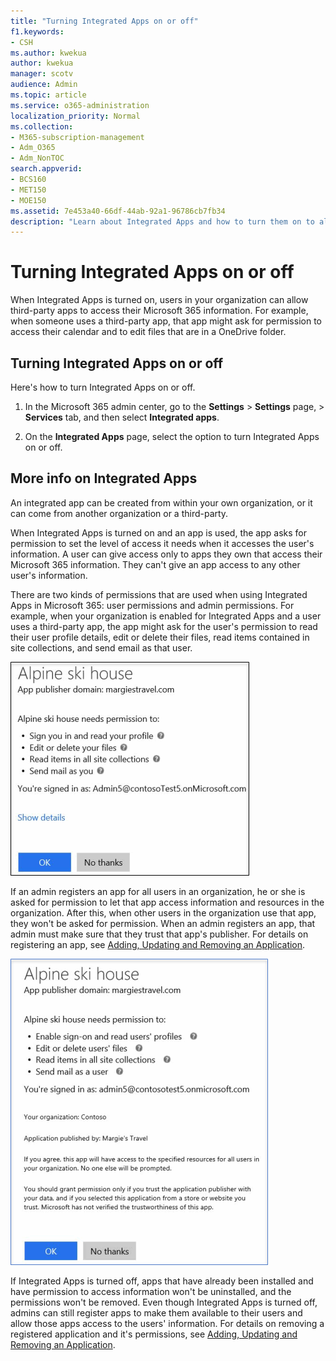 ```yaml
---
title: "Turning Integrated Apps on or off"
f1.keywords:
- CSH
ms.author: kwekua
author: kwekua
manager: scotv
audience: Admin
ms.topic: article
ms.service: o365-administration
localization_priority: Normal
ms.collection:
- M365-subscription-management
- Adm_O365
- Adm_NonTOC
search.appverid:
- BCS160
- MET150
- MOE150
ms.assetid: 7e453a40-66df-44ab-92a1-96786cb7fb34
description: "Learn about Integrated Apps and how to turn them on to allow third-party apps to access users' Microsoft 365 information."
---
```


# Turning Integrated Apps on or off

When Integrated Apps is turned on, users in your organization can allow third-party apps to access their Microsoft 365 information. For example, when someone uses a third-party app, that app might ask for permission to access their calendar and to edit files that are in a OneDrive folder.

## Turning Integrated Apps on or off
<a name="__toc379982114"> </a>

Here's how to turn Integrated Apps on or off.

1. In the Microsoft 365 admin center, go to the **Settings** \> **Settings** page, \> **Services** tab, and then select **Integrated apps**.

2. On the **Integrated Apps** page, select the option to turn Integrated Apps on or off.

## More info on Integrated Apps
<a name="__toc379982114"> </a>

An integrated app can be created from within your own organization, or it can come from another organization or a third-party.

When Integrated Apps is turned on and an app is used, the app asks for permission to set the level of access it needs when it accesses the user's information. A user can give access only to apps they own that access their Microsoft 365 information. They can't give an app access to any other user's information.

There are two kinds of permissions that are used when using Integrated Apps in Microsoft 365: user permissions and admin permissions. For example, when your organization is enabled for Integrated Apps and a user uses a third-party app, the app might ask for the user's permission to read their user profile details, edit or delete their files, read items contained in site collections, and send email as that user.

![Integrated Apps User Permissions](../../media/bb9a6cf8-da39-4ac0-9e40-cde03a81c121.gif)

If an admin registers an app for all users in an organization, he or she is asked for permission to let that app access information and resources in the organization. After this, when other users in the organization use that app, they won't be asked for permission. When an admin registers an app, that admin must make sure that they trust that app's publisher. For details on registering an app, see [Adding, Updating and Removing an Application](https://go.microsoft.com/fwlink/p/?LinkID=518600).

![Integrated Apps Admin Permissions](../../media/e24aa504-bf10-446c-a9d5-45a6f2655187.gif)

If Integrated Apps is turned off, apps that have already been installed and have permission to access information won't be uninstalled, and the permissions won't be removed. Even though Integrated Apps is turned off, admins can still register apps to make them available to their users and allow those apps access to the users' information. For details on removing a registered application and it's permissions, see [Adding, Updating and Removing an Application](https://go.microsoft.com/fwlink/?LinkID=518600&amp;clcid=0x409).


